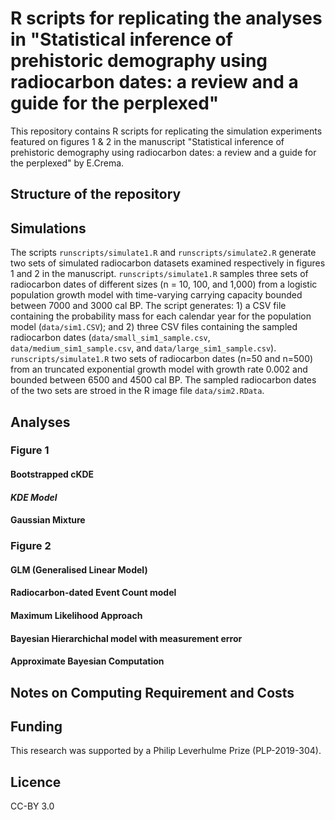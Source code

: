 # R scripts for replicating the analyses in "Statistical inference of prehistoric demography using radiocarbon dates: a review and a guide for the perplexed"

This repository contains R scripts for replicating the simulation experiments featured on figures 1 & 2 in the manuscript "Statistical inference of prehistoric demography using radiocarbon dates: a review and a guide for the perplexed" by E.Crema. 

## Structure of the repository

## Simulations
The scripts `runscripts/simulate1.R` and `runscripts/simulate2.R` generate two sets of simulated radiocarbon datasets examined respectively in figures 1 and 2 in the manuscript.  `runscripts/simulate1.R` samples three sets of radiocarbon dates of different sizes (n = 10, 100, and 1,000) from a logistic population growth model with time-varying carrying capacity bounded between 7000 and 3000 cal BP. The script generates: 1) a CSV file containing the probability mass for each calendar year for the population model (`data/sim1.CSV`); and 2) three CSV files containing the sampled radiocarbon dates (`data/small_sim1_sample.csv`, `data/medium_sim1_sample.csv`, and `data/large_sim1_sample.csv`). `runscripts/simulate1.R` two sets of radiocarbon dates (n=50 and n=500) from an truncated exponential growth model with growth rate 0.002 and bounded between 6500 and 4500 cal BP. The sampled radiocarbon dates of the two sets are stroed in the R image file `data/sim2.RData`.  

## Analyses

### Figure 1

#### Bootstrapped cKDE 

#### _KDE Model_ 

#### Gaussian Mixture 

### Figure 2

#### GLM (Generalised Linear Model)

#### Radiocarbon-dated Event Count model

#### Maximum Likelihood Approach

#### Bayesian Hierarchichal model with measurement error

#### Approximate Bayesian Computation


## Notes on Computing Requirement and Costs


## Funding
This research was supported by a Philip Leverhulme Prize (PLP-2019-304). 

## Licence
CC-BY 3.0

